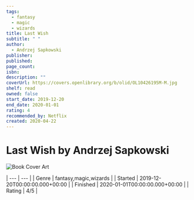 ```yaml
---
tags:
  - fantasy
  - magic
  - wizards
title: Last Wish
subtitle: " "
author:
  - Andrzej Sapkowski
publisher: 
published: 
page_count: 
isbn: 
description: ""
coverUrl: https://covers.openlibrary.org/b/olid/OL10426195M-M.jpg
shelf: read
owned: false
start_date: 2019-12-20
end_date: 2020-01-01
rating: 4
recommended_by: Netflix
created: 2020-04-22
---
```


# Last Wish by Andrzej Sapkowski

![Book Cover Art](https://covers.openlibrary.org/b/olid/OL10426195M-M.jpg)


| --- | --- |
| Genre | fantasy,magic,wizards |
| Started | 2019-12-20T00:00:00.000+00:00 |
| Finished | 2020-01-01T00:00:00.000+00:00 |
| Rating | 4/5 |

